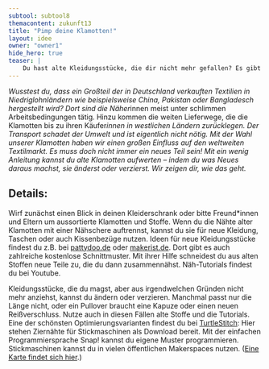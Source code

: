 ```yaml
---
subtool: subtool8
themacontent: zukunft13
title: "Pimp deine Klamotten!"
layout: idee
owner: "owner1"
hide_hero: true
teaser: |
    Du hast alte Kleidungsstücke, die dir nicht mehr gefallen? Es gibt viele Ideen, wie du sie pimpen kannst!
---
```


*Wusstest du, dass ein Großteil der in Deutschland verkauften Textilien in Niedriglohnländern wie beispielsweise China, Pakistan oder Bangladesch hergestellt wird? Dort sind die Näher*innen meist unter schlimmen Arbeitsbedingungen tätig. Hinzu kommen die weiten Lieferwege, die die Klamotten bis zu ihren Käufer*innen in westlichen Ländern zurücklegen. Der Transport schadet der Umwelt und ist eigentlich nicht nötig. Mit der Wahl unserer Klamotten haben wir einen großen Einfluss auf den weltweiten Textilmarkt. Es muss doch nicht immer ein neues Teil sein! Mit ein wenig Anleitung kannst du alte Klamotten aufwerten – indem du was Neues daraus machst, sie änderst oder verzierst. Wir zeigen dir, wie das geht.*

## Details:
Wirf zunächst einen Blick in deinen Kleiderschrank oder bitte Freund*innen und Eltern um aussortierte Klamotten und Stoffe. Wenn du die Nähte alter Klamotten mit einer Nähschere auftrennst, kannst du sie für neue Kleidung, Taschen oder auch Kissenbezüge nutzen. Ideen für neue Kleidungsstücke findest du z.B. bei [pattydoo.de](https://www.pattydoo.de/) oder [makerist.de](https://www.makerist.de). Dort gibt es auch zahlreiche kostenlose Schnittmuster. Mit ihrer Hilfe schneidest du aus alten Stoffen neue Teile zu, die du dann zusammennähst. Näh-Tutorials findest du bei Youtube.

Kleidungsstücke, die du magst, aber aus irgendwelchen Gründen nicht mehr anziehst, kannst du ändern oder verzieren. Manchmal passt nur die Länge nicht, oder ein Pullover braucht eine Kapuze oder einen neuen Reißverschluss. Nutze auch in diesen Fällen alte Stoffe und die Tutorials. Eine der schönsten Optimierungsvarianten findest du bei [TurtleStitch](https://www.turtlestitch.org/): Hier stehen Ziernähte für Stickmaschinen als Download bereit. Mit der einfachen Programmiersprache Snap! kannst du eigene Muster programmieren. Stickmaschinen kannst du in vielen öffentlichen Makerspaces nutzen. ([Eine Karte findet sich hier](https://www.offene-werkstaetten.org/werkstatt-suche).)